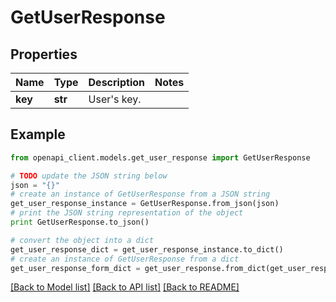 # GetUserResponse


## Properties

Name | Type | Description | Notes
------------ | ------------- | ------------- | -------------
**key** | **str** | User&#39;s key. | 

## Example

```python
from openapi_client.models.get_user_response import GetUserResponse

# TODO update the JSON string below
json = "{}"
# create an instance of GetUserResponse from a JSON string
get_user_response_instance = GetUserResponse.from_json(json)
# print the JSON string representation of the object
print GetUserResponse.to_json()

# convert the object into a dict
get_user_response_dict = get_user_response_instance.to_dict()
# create an instance of GetUserResponse from a dict
get_user_response_form_dict = get_user_response.from_dict(get_user_response_dict)
```
[[Back to Model list]](../README.md#documentation-for-models) [[Back to API list]](../README.md#documentation-for-api-endpoints) [[Back to README]](../README.md)


